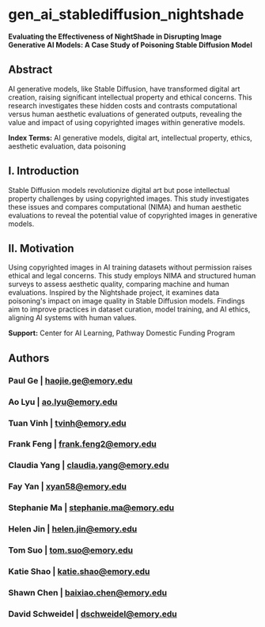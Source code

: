 # gen_ai_stablediffusion_nightshade
**Evaluating the Effectiveness of NightShade in Disrupting Image Generative AI Models: A Case Study of Poisoning Stable Diffusion Model**

## Abstract
AI generative models, like Stable Diffusion, have transformed digital art creation, raising significant intellectual property and ethical concerns. This research investigates these hidden costs and contrasts computational versus human aesthetic evaluations of generated outputs, revealing the value and impact of using copyrighted images within generative models.

**Index Terms:** AI generative models, digital art, intellectual property, ethics, aesthetic evaluation, data poisoning

## I. Introduction
Stable Diffusion models revolutionize digital art but pose intellectual property challenges by using copyrighted images. This study investigates these issues and compares computational (NIMA) and human aesthetic evaluations to reveal the potential value of copyrighted images in generative models.

## II. Motivation
Using copyrighted images in AI training datasets without permission raises ethical and legal concerns. This study employs NIMA and structured human surveys to assess aesthetic quality, comparing machine and human evaluations. Inspired by the Nightshade project, it examines data poisoning's impact on image quality in Stable Diffusion models. Findings aim to improve practices in dataset curation, model training, and AI ethics, aligning AI systems with human values.

**Support:** Center for AI Learning, Pathway Domestic Funding Program

## Authors

### Paul Ge | [haojie.ge@emory.edu](mailto:haojie.ge@emory.edu)

### Ao Lyu | [ao.lyu@emory.edu](mailto:ao.lyu@emory.edu)

### Tuan Vinh | [tvinh@emory.edu](mailto:tvinh@emory.edu)

### Frank Feng | [frank.feng2@emory.edu](mailto:frank.feng2@emory.edu)

### Claudia Yang | [claudia.yang@emory.edu](mailto:claudia.yang@emory.edu)

### Fay Yan | [xyan58@emory.edu](mailto:xyan58@emory.edu)

### Stephanie Ma | [stephanie.ma@emory.edu](mailto:stephanie.ma@emory.edu)

### Helen Jin | [helen.jin@emory.edu](mailto:helen.jin@emory.edu)

### Tom Suo | [tom.suo@emory.edu](mailto:tom.suo@emory.edu)

### Katie Shao | [katie.shao@emory.edu](mailto:katie.shao@emory.edu)

### Shawn Chen | [baixiao.chen@emory.edu](mailto:baixiao.chen@emory.edu)

### David Schweidel | [dschweidel@emory.edu](mailto:dschweidel@emory.edu)
